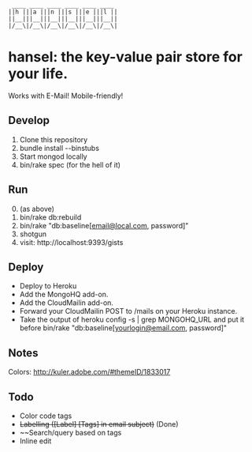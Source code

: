      ____ ____ ____ ____ ____ ____
    ||h |||a |||n |||s |||e |||l ||
    ||__|||__|||__|||__|||__|||__||
    |/__\|/__\|/__\|/__\|/__\|/__\|

hansel: the key-value pair store for your life.
===============================================

Works with E-Mail! Mobile-friendly!

Develop
-------
1. Clone this repository
2. bundle install --binstubs
3. Start mongod locally
4. bin/rake spec (for the hell of it)

Run
---
0. (as above)
1. bin/rake db:rebuild
2. bin/rake "db:baseline\[email@local.com, password\]"
3. shotgun
4. visit: http://localhost:9393/gists

Deploy
------
- Deploy to Heroku
- Add the MongoHQ add-on.
- Add the CloudMailin add-on.
- Forward your CloudMailin POST to /mails on your Heroku instance.
- Take the output of heroku config -s | grep MONGOHQ_URL
  and put it before bin/rake "db:baseline[yourlogin@email.com, password]"



Notes
-----
Colors: http://kuler.adobe.com/#themeID/1833017

Todo
----
- Color code tags
- ~~Labelling ([Label] [Tags] in email subject)~~ (Done)
- ~~Search/query based on tags
- Inline edit
